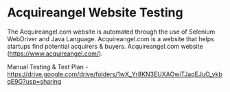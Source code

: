 # Acquireangel Website Testing
The Acquireangel.com website is automated through the use of Selenium WebDriver and Java Language. Acquireangel.com is a website that helps startups find potential acquirers & buyers.  Acquireangel.com website (https://www.acquireangel.com/). 

Manual Testing & Test Plan - https://drive.google.com/drive/folders/1wX_Yr8KN3EUXAOwiTJaqEJuO_vkbqE9G?usp=sharing
